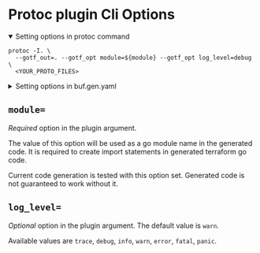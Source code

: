 # Protoc plugin Cli Options

<details open>
<summary>Setting options in protoc command</summary>

```shell
protoc -I. \
  --gotf_out=. --gotf_opt module=${module} --gotf_opt log_level=debug \
  <YOUR_PROTO_FILES>
```

</details>

<details>
<summary>Setting options in buf.gen.yaml</summary>

```yaml
version: v1
plugins:
  - plugin: gotf
    out: .
    opt:
    - module=github.com/travix/gotf-example
    - log_level=debug
```

</details>

## `module=`

_Required_ option in the plugin argument.

The value of this option will be used as a go module name in the generated code.
It is required to create import statements in generated terraform go code.

Current code generation is tested with this option set. Generated code is not guaranteed to work without it.

## `log_level=`

_Optional_ option in the plugin argument.
The default value is `warn`.

Available values are `trace`, `debug`, `info`, `warn`, `error`, `fatal`, `panic`.
